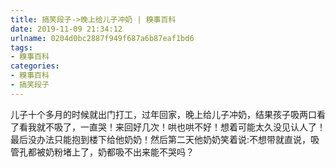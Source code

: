 ```yaml
---
title: 搞笑段子->晚上给儿子冲奶 | 糗事百科
date: 2019-11-09 21:34:12
urlname: 0204d0bc2887f949f687a6b87eaf1bd6
tags: 
- 糗事百科
categories:
- 糗事百科
- 搞笑段子
---
```

儿子十个多月的时候就出门打工，过年回家，晚上给儿子冲奶，结果孩子吸两口看了看我就不吸了，一直哭！来回好几次！哄也哄不好！想着可能太久没见认人了！最后没办法只能抱到楼下给他奶奶！然后第二天他奶奶笑着说:不想带就直说，吸管孔都被奶粉堵上了，奶都吸不出来能不哭吗？


